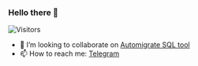 ### Hello there 🔭

![Visitors](https://img.shields.io/github/followers/pavivin?style=social)

- 👯 I’m looking to collaborate on [Automigrate SQL tool](https://github.com/pavivin/sql-migrate)
- 📫 How to reach me: [Telegram](https://t.me/pavivin)
<!--
**Pavivin/pavivin** is a ✨ _special_ ✨ repository because its `README.md` (this file) appears on your GitHub profile.

Here are some ideas to get you started:

- 🔭 I’m currently working on ...
- 🌱 I’m currently learning ...

- 🤔 I’m looking for help with ...
- 💬 Ask me about ...

- 😄 Pronouns: ...
- ⚡ Fun fact: ...
-->
